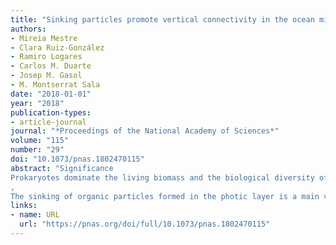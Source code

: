 ```yaml
---
title: "Sinking particles promote vertical connectivity in the ocean microbiome"
authors:
- Mireia Mestre
- Clara Ruiz-González
- Ramiro Logares
- Carlos M. Duarte
- Josep M. Gasol
- M. Montserrat Sala
date: "2018-01-01"
year: "2018"
publication-types:
- article-journal
journal: "*Proceedings of the National Academy of Sciences*"
volume: "115"
number: "29"
doi: "10.1073/pnas.1802470115"
abstract: "Significance
Prokaryotes dominate the living biomass and the biological diversity of the ocean, one of the largest ecosystems on earth. The sinking of particles is a widespread mechanism that transports materials to the deep ocean, with a significant role in the global carbon cycle. Whether this process constitutes a global dispersal pathway for prokaryotic diversity connecting surface communities to those in the dark ocean has never been tested. Here we show that surface and deep-sea prokaryotic communities are strongly connected, constituting a vast oceanic metacommunity where local assemblages are linked through the transport of sinking particles. This vertical dispersal, mediated mainly by the largest sinking particles, emerges as a fundamental process shaping the assembly and biogeography of deep ocean prokaryotic communities.
, 
The sinking of organic particles formed in the photic layer is a main vector of carbon export into the deep ocean. Although sinking particles are heavily colonized by microbes, so far it has not been explored whether this process plays a role in transferring prokaryotic diversity from surface to deep oceanic layers. Using Illumina sequencing of the 16S rRNA gene, we explore here the vertical connectivity of the ocean microbiome by characterizing marine prokaryotic communities associated with five different size fractions and examining their compositional variability from surface down to 4,000 m across eight stations sampled in the Atlantic, Pacific, and Indian Oceans during the Malaspina 2010 Expedition. Our results show that the most abundant prokaryotes in the deep ocean are also present in surface waters. This vertical community connectivity seems to occur predominantly through the largest particles because communities in the largest size fractions showed the highest taxonomic similarity throughout the water column, whereas free-living communities were more isolated vertically. Our results further suggest that particle colonization processes occurring in surface waters determine to some extent the composition and biogeography of bathypelagic communities. Overall, we postulate that sinking particles function as vectors that inoculate viable particle-attached surface microbes into the deep-sea realm, determining to a considerable extent the structure, functioning, and biogeography of deep ocean communities."
links:
- name: URL
  url: "https://pnas.org/doi/full/10.1073/pnas.1802470115"
---
```

